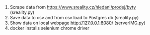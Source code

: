 1. Scrape data from https://www.sreality.cz/hledani/prodej/byty (sreality.py)
2. Save data to csv and from csv load to Postgres db (sreality.py)
3. Show data on local webpage http://127.0.0.1:8080/ (serverIMG.py)
4. docker installs selenium chrome driver 

